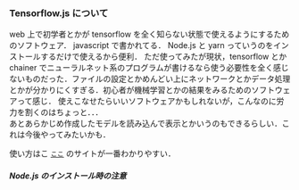 ### Tensorflow.js について
web 上で初学者とかが tensorflow を全く知らない状態で使えるようにするためのソフトウェア．
javascript で書かれてる．
Node.js と yarn っていうのをインストールするだけで使えるから便利．
ただ使ってみたが現状，tensorflow とか chainer でニューラルネット系のプログラムが書けるなら使う必要性を全く感じないものだった．ファイルの設定とかめんどい上にネットワークとかデータ処理とかが分かりにくすぎる．初心者が機械学習とかの結果をみるためのソフトウェアって感じ．
使えこなせたらいいソフトウェアかもしれないが，こんなのに労力を割くのはちょっと．．．  
あとあらかじめ作成したモデルを読み込んで表示とかいうのもできるらしい．これは今後やってみたいかも．

使い方はこ [`ここ`](http://himco.jp/2018/10/23/11-tensflow-js-%E3%82%B5%E3%83%B3%E3%83%97%E3%83%AB%E3%83%95%E3%82%A1%E3%82%A4%E3%83%AB%E3%81%AE%E5%AE%9F%E8%A1%8C%E6%96%B9%E6%B3%95/) のサイトが一番わかりやすい．

##### Node.js のインストール時の注意
